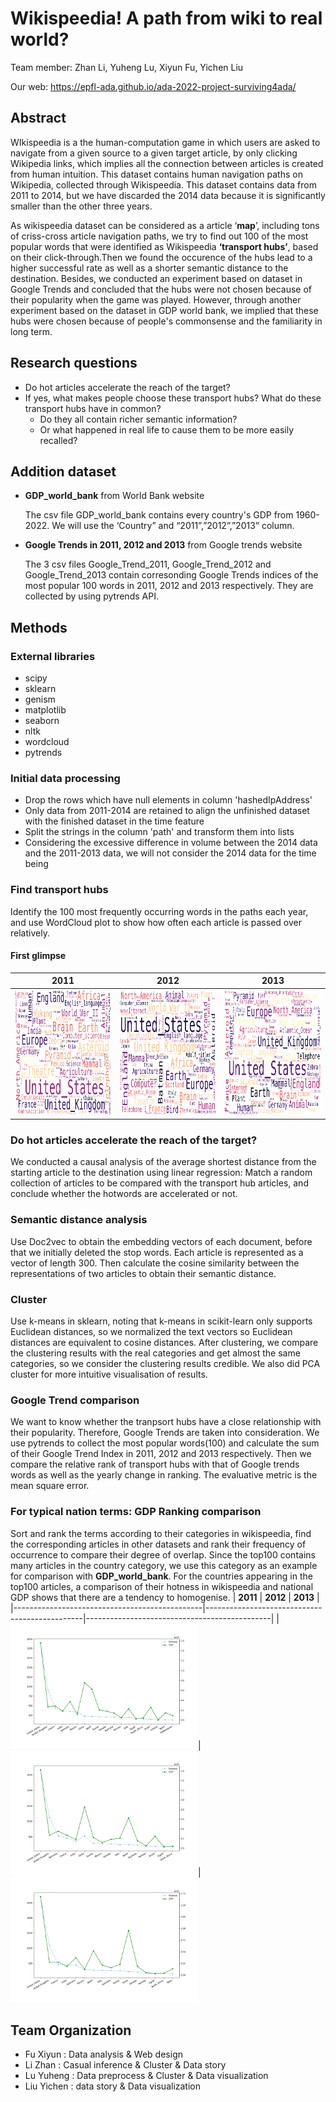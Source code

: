# Wikispeedia! A path from wiki to real world?
Team member: Zhan Li, Yuheng Lu, Xiyun Fu, Yichen Liu

Our web: https://epfl-ada.github.io/ada-2022-project-surviving4ada/

## Abstract
WIkispeedia is a the human-computation game in which users are asked to navigate from a given source to a given target article, by only clicking Wikipedia links, which implies all the connection between articles is created from human intuition.  This dataset contains human navigation paths on Wikipedia, collected through Wikispeedia. This dataset contains data from 2011 to 2014, but we have discarded the 2014 data because it is significantly smaller than the other three years. 

As wikispeedia dataset can be considered as a article ‘**map**’, including tons of criss-cross article navigation paths, we try to find out 100 of the most popular words that were identified as Wikispeedia **‘transport hubs’**, based on their click-through.Then we found the occurence of the hubs lead to a higher successful rate as well as a shorter semantic distance to the destination. Besides, we conducted an experiment based on dataset in Google Trends and concluded that the hubs were not chosen because of their popularity when the game was played. However, through another experiment based on the dataset in GDP world bank, we implied that these hubs were chosen because of people's commonsense and the familiarity in long term.

## Research questions
- Do hot articles accelerate the reach of the target?
- If yes, what makes people choose these transport hubs? What do these transport hubs have in common?
   - Do they all contain richer semantic information? 
   - Or what happened in real life to cause them to be more easily recalled?

## Addition dataset
- **GDP_world_bank** from World Bank website

    The csv file GDP_world_bank contains every country's GDP from 1960-2022. We will use the ‘Country” and “2011”,”2012”,”2013” column.
- **Google Trends in 2011, 2012 and 2013** from Google trends website

    The 3 csv files Google_Trend_2011, Google_Trend_2012 and Google_Trend_2013 contain corresonding Google Trends indices of the most popular 100 words in 2011, 2012 and 2013 respectively. They are collected by using pytrends API.
## Methods

### **External libraries**
- scipy
- sklearn
- genism
- matplotlib
- seaborn
- nltk
- wordcloud
- pytrends

### **Initial data processing**
- Drop the rows which have null elements in column 'hashedIpAddress'
- Only data from 2011-2014 are retained to align the unfinished dataset with the finished dataset in the time feature
- Split the strings in the column 'path' and transform them into lists
- Considering the excessive difference in volume between the 2014 data and the 2011-2013 data, we will not consider the 2014 data for the time being

### **Find transport hubs**
Identify the 100 most frequently occurring words in the paths each year, and use WordCloud plot to show how often each article is passed over relatively.
#### First glimpse
|                  **2011**                     |                   **2012**                    |                **2013**                      |                                                                                       
|-----------------------------------------------|-----------------------------------------------|----------------------------------------------|
|<img src=image/cloud_2011.png width="300" height="200" >|<img src=image/cloud_2012.png width="300" height="200" >|<img src=image/cloud_2013.png width="300" height="200">


### **Do hot articles accelerate the reach of the target?**
We conducted a causal analysis of the average shortest distance from the starting article to the destination using linear regression: Match a random collection of articles to be compared with the transport hub articles, and conclude whether the hotwords are accelerated or not.

### **Semantic distance analysis**
Use Doc2vec to obtain the embedding vectors of each document, before that we initially deleted the stop words. Each article is represented as a vector of length 300. Then calculate the cosine similarity between the representations of two articles to obtain their semantic distance.

### **Cluster**
Use k-means in sklearn, noting that k-means in scikit-learn only supports Euclidean distances, so we normalized the text vectors so Euclidean distances are equivalent to cosine distances. After clustering, we compare the clustering results with the real categories and get almost the same categories, so we consider the clustering results credible.
We also did PCA cluster for more intuitive visualisation of results.

### **Google Trend comparison**
We want to know whether the tranpsort hubs have a close relationship with their popularity. Therefore, Google Trends are taken into consideration. We use pytrends to collect the most popular words(100) and calculate the sum of their Google Trend Index in 2011, 2012 and 2013 respectively. Then we compare the relative rank of transport hubs with that of Google trends words as well as the yearly change in ranking. The evaluative metric is the mean square error. 

### **For typical nation terms: GDP Ranking comparison**
Sort and rank the terms according to their categories in wikispeedia, find the corresponding articles in other datasets and rank their frequency of occurrence to compare their degree of overlap.
Since the top100 contains many articles in the country category, we use this category as an example for comparison with **GDP_world_bank**. For the countries appearing in the top100 articles, a comparison of their hotness in  wikispeedia and national GDP shows that there are a tendency to homogenise. 
|                  **2011**                     |                   **2012**                    |                **2013**                      |                                                                                       
|-----------------------------------------------|-----------------------------------------------|----------------------------------------------|
|<img src=image/GDP_2011.png width="300" height="200" >|<img src=image/GDP_2012.png width="300" height="200" >|<img src=image/GDP_2013.png width="300" height="200">

## **Team Organization**
- Fu Xiyun : Data analysis & Web design
- Li Zhan : Casual inference & Cluster & Data story
- Lu Yuheng : Data preprocess & Cluster & Data visualization
- Liu Yichen : data story & Data visualization


